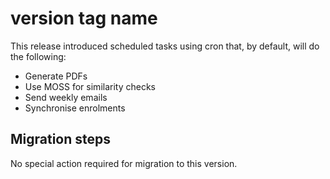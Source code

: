 # version tag name

This release introduced scheduled tasks using cron that, by default, will do the following:

- Generate PDFs
- Use MOSS for similarity checks
- Send weekly emails
- Synchronise enrolments

## Migration steps

No special action required for migration to this version.
